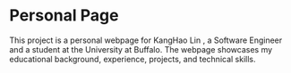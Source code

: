 # Personal Page

This project is a personal webpage for KangHao Lin , a Software Engineer and a student at the University at Buffalo. The webpage showcases my educational background, experience, projects, and technical skills.
